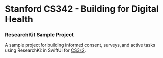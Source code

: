 # Stanford CS342 - Building for Digital Health 
### ResearchKit Sample Project

A sample project for building informed consent, surveys, and active tasks using ResearchKit in SwiftUI for [CS342](https://cs342.stanford.edu).
